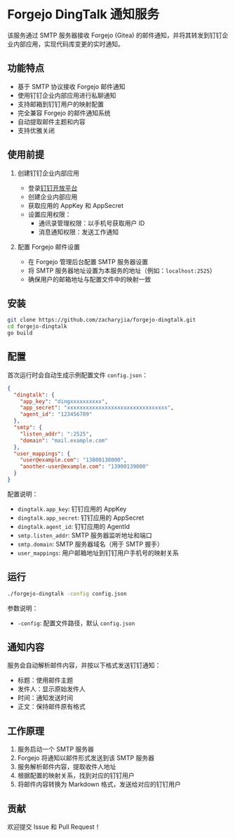 # Forgejo DingTalk 通知服务

该服务通过 SMTP 服务器接收 Forgejo (Gitea) 的邮件通知，并将其转发到钉钉企业内部应用，实现代码库变更的实时通知。

## 功能特点

- 基于 SMTP 协议接收 Forgejo 邮件通知
- 使用钉钉企业内部应用进行私聊通知
- 支持邮箱到钉钉用户的映射配置
- 完全兼容 Forgejo 的邮件通知系统
- 自动提取邮件主题和内容
- 支持优雅关闭

## 使用前提

1. 创建钉钉企业内部应用
   - 登录[钉钉开放平台](https://open.dingtalk.com/)
   - 创建企业内部应用
   - 获取应用的 AppKey 和 AppSecret
   - 设置应用权限：
     - 通讯录管理权限：以手机号获取用户 ID
     - 消息通知权限：发送工作通知

2. 配置 Forgejo 邮件设置
   - 在 Forgejo 管理后台配置 SMTP 服务器设置
   - 将 SMTP 服务器地址设置为本服务的地址（例如：`localhost:2525`）
   - 确保用户的邮箱地址与配置文件中的映射一致

## 安装

```bash
git clone https://github.com/zacharyjia/forgejo-dingtalk.git
cd forgejo-dingtalk
go build
```

## 配置

首次运行时会自动生成示例配置文件 `config.json`：

```json
{
  "dingtalk": {
    "app_key": "dingxxxxxxxxxx",
    "app_secret": "xxxxxxxxxxxxxxxxxxxxxxxxxxxxxxxx",
    "agent_id": "123456789"
  },
  "smtp": {
    "listen_addr": ":2525",
    "domain": "mail.example.com"
  },
  "user_mappings": {
    "user@example.com": "13800138000",
    "another-user@example.com": "13900139000"
  }
}
```

配置说明：
- `dingtalk.app_key`: 钉钉应用的 AppKey
- `dingtalk.app_secret`: 钉钉应用的 AppSecret
- `dingtalk.agent_id`: 钉钉应用的 AgentId
- `smtp.listen_addr`: SMTP 服务器监听地址和端口
- `smtp.domain`: SMTP 服务器域名（用于 SMTP 握手）
- `user_mappings`: 用户邮箱地址到钉钉用户手机号的映射关系

## 运行

```bash
./forgejo-dingtalk -config config.json
```

参数说明：
- `-config`: 配置文件路径，默认 `config.json`

## 通知内容

服务会自动解析邮件内容，并按以下格式发送钉钉通知：

- 标题：使用邮件主题
- 发件人：显示原始发件人
- 时间：通知发送时间
- 正文：保持邮件原有格式

## 工作原理

1. 服务启动一个 SMTP 服务器
2. Forgejo 将通知以邮件形式发送到该 SMTP 服务器
3. 服务解析邮件内容，提取收件人地址
4. 根据配置的映射关系，找到对应的钉钉用户
5. 将邮件内容转换为 Markdown 格式，发送给对应的钉钉用户

## 贡献

欢迎提交 Issue 和 Pull Request！

